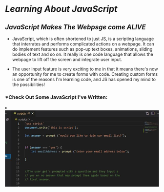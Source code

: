 # ***Learning About JavaScript***

## *JavaScript Makes The Webpsge come ALIVE*

- JavaScript, which is often shortened to just JS, is a scripting language
that interrates and performs complicated actions on a webpage. It can do 
implement features such as pop-up text boxes, animations, sliding bodies
of text and so on. It really is one code language that allows the webpage to lift off the screen and integrate user input.

- The user input feature is very exciting to me in that it means there's now
an opportunity for me to create forms with code. Creating custom forms is one of the reasons I'm learning code, and JS has opened my mind to the possibilities! 

### *Check Out Some JavaScript I've Written:

<li><img src="2022123.jpg"> </li>
